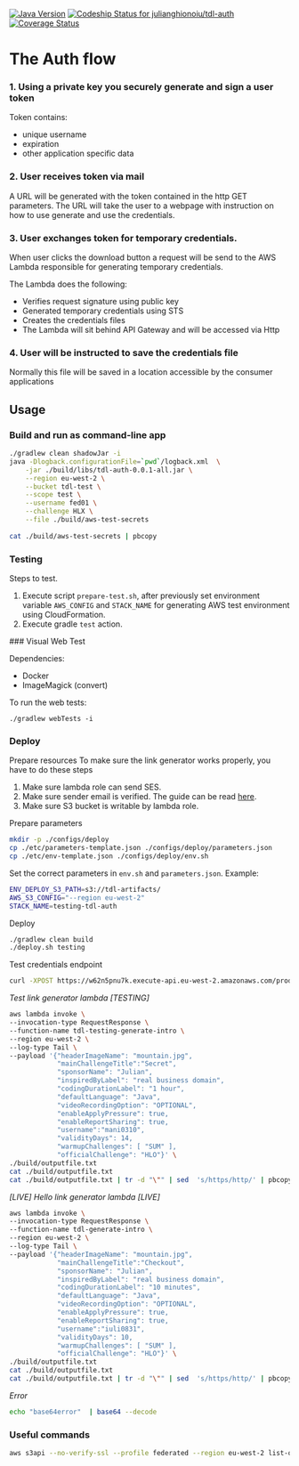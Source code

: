 [![Java Version](http://img.shields.io/badge/Java-1.8-blue.svg)](http://www.oracle.com/technetwork/java/javase/downloads/jdk8-downloads-2133151.html)
[![Codeship Status for julianghionoiu/tdl-auth](https://img.shields.io/codeship/b4770d30-2797-0135-63f7-5ee2fc56bc0c/master.svg)](https://codeship.com/projects/222984)
[![Coverage Status](https://coveralls.io/repos/github/julianghionoiu/tdl-auth/badge.svg?branch=master)](https://coveralls.io/github/julianghionoiu/tdl-auth?branch=master)

# The Auth flow

### 1. Using a private key you securely generate and sign a user token

Token contains:
- unique username
- expiration
- other application specific data
    
### 2. User receives token via mail
 
A URL will be generated with the token contained in the http GET parameters.
The URL will take the user to a webpage with instruction on how to use generate and use the credentials.

### 3. User exchanges token for temporary credentials.

When user clicks the download button a request will be send to the AWS Lambda responsible for generating temporary credentials.

The Lambda does the following:
  - Verifies request signature using public key
  - Generated temporary credentials using STS
  - Creates the credentials files
  - The Lambda will sit behind API Gateway and will be accessed via Http
  
### 4. User will be instructed to save the credentials file

Normally this file will be saved in a location accessible by the consumer applications

## Usage

### Build and run as command-line app
```bash
./gradlew clean shadowJar -i
java -Dlogback.configurationFile=`pwd`/logback.xml  \
    -jar ./build/libs/tdl-auth-0.0.1-all.jar \
    --region eu-west-2 \
    --bucket tdl-test \
    --scope test \
    --username fed01 \
    --challenge HLX \
    --file ./build/aws-test-secrets
    
cat ./build/aws-test-secrets | pbcopy
```

### Testing

Steps to test.
1. Execute script `prepare-test.sh`, after previously set environment variable `AWS_CONFIG` and `STACK_NAME` for generating AWS test environment using CloudFormation.
2. Execute gradle `test` action.

### Visual Web Test

Dependencies:
- Docker
- ImageMagick (convert)

To run the web tests:
```
./gradlew webTests -i
```

### Deploy

Prepare resources
To make sure the link generator works properly, you have to do these steps
1. Make sure lambda role can send SES.
2. Make sure sender email is verified. The guide can be read [here](http://docs.aws.amazon.com/ses/latest/DeveloperGuide/verify-email-addresses.html).
3. Make sure S3 bucket is writable by lambda role.

Prepare parameters
```bash
mkdir -p ./configs/deploy
cp ./etc/parameters-template.json ./configs/deploy/parameters.json
cp ./etc/env-template.json ./configs/deploy/env.sh
```

Set the correct parameters in `env.sh` and `parameters.json`. Example:
```bash
ENV_DEPLOY_S3_PATH=s3://tdl-artifacts/ 
AWS_S3_CONFIG="--region eu-west-2" 
STACK_NAME=testing-tdl-auth 
```

Deploy
```bash
./gradlew clean build
./deploy.sh testing
```

Test credentials endpoint
```bash
curl -XPOST https://w62n5pnu7k.execute-api.eu-west-2.amazonaws.com/production/verify --data '{"username": "X", "token":"SGVsbG8gV29ybGQh"}'
```

*Test link generator lambda [TESTING]*
```bash
aws lambda invoke \
--invocation-type RequestResponse \
--function-name tdl-testing-generate-intro \
--region eu-west-2 \
--log-type Tail \
--payload '{"headerImageName": "mountain.jpg",
            "mainChallengeTitle":"Secret",
            "sponsorName": "Julian",
            "inspiredByLabel": "real business domain",
            "codingDurationLabel": "1 hour",
            "defaultLanguage": "Java",
            "videoRecordingOption": "OPTIONAL",
            "enableApplyPressure": true,
            "enableReportSharing": true,
            "username":"mani0310",
            "validityDays": 14, 
            "warmupChallenges": [ "SUM" ],
            "officialChallenge": "HLO"}' \
./build/outputfile.txt 
cat ./build/outputfile.txt
cat ./build/outputfile.txt | tr -d "\"" | sed  's/https/http/' | pbcopy
```

*[LIVE] Hello link generator lambda [LIVE]*
```bash
aws lambda invoke \
--invocation-type RequestResponse \
--function-name tdl-generate-intro \
--region eu-west-2 \
--log-type Tail \
--payload '{"headerImageName": "mountain.jpg",
            "mainChallengeTitle":"Checkout",
            "sponsorName": "Julian",
            "inspiredByLabel": "real business domain",
            "codingDurationLabel": "10 minutes",
            "defaultLanguage": "Java",
            "videoRecordingOption": "OPTIONAL",
            "enableApplyPressure": true,
            "enableReportSharing": true,
            "username":"iuli0831",
            "validityDays": 10,
            "warmupChallenges": [ "SUM" ],
            "officialChallenge": "HLO"}' \
./build/outputfile.txt
cat ./build/outputfile.txt
cat ./build/outputfile.txt | tr -d "\"" | sed  's/https/http/' | pbcopy
```


*Error*
```bash
echo "base64error"  | base64 --decode
```


### Useful commands


```bash
aws s3api --no-verify-ssl --profile federated --region eu-west-2 list-objects --bucket tdl-test  --prefix tdl-test-fed01
```